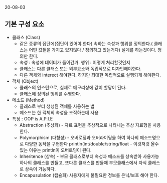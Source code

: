 20-08-03
## 기본 구성 요소
* 클래스 (Class)
    * 같은 종류의 집단에(집단이 있어야 한다) 속하는 속성과 행위를 정의한다.( 클래스는 어떤 값들을 가지고 있지않다 / 정의하고 있는거다) 
      		설계를 하는것이다. 정의만 한다.
    * 속성 : 속성에 데이터가 들어간거. 행위 : 어떻게 처리할것인지  
    * 클래스는 다른 클래스 또는 외부요소와 독립적으로 디자인해야한다. 
    * 다른 객체와 interect 해야한다. 하지만 최대한 독립적으로 실행되게 해야한다.
* 객체 (Object)
    * 클래스의 인스턴으로, 실제로 메모리상에 값이 할당이 된다. 
	* 클래스에 정의된 행위를 수행한다.
* 메소드 (Method)
    * 클래스로 부터 생성된 객체를 사용하는 법
    * 메소드는 한 객체의 속성을 조작하는데 사용
* 특징 : OOP is A.P.I.E
    * Abstraction (추상화) - 자료 표현을 추상적으로 나타내는 추상 자료형을 사용한다. 
    * Polymorphism (다형성)  - 오버로딩과 오버라이딩을 하여 하나의 메소드명으로 다양한 동작을 구현한다
  	println(int/double/string/float - 이것저것 올수 있는 이유는 println이 오버로딩이 된다.
  * Inheritence (상속)  - 부모 클래스로부터 속성과 메소드를 상속받아 사용가능
  	하나의 클래스를 만들고, 또다른 클래스를 만들때 부모클래스에서 자식 클래스로 상속이 가능하다. 
   * Encapusulation  (캡슐화) 사용자에게 불필요한 정보를 은닉/보호 해야 한다. 